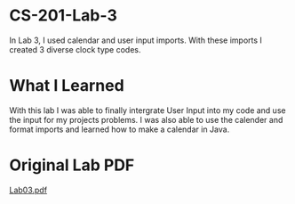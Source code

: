 # CS-201-Lab-3
In Lab 3, I used calendar and user input imports. With these imports I created 3 diverse clock type codes.

# What I Learned
With this lab I was able to finally intergrate User Input into my code and use the input for my projects problems. I was also able to use the calender and format imports and learned how to make a calendar in Java.

# Original Lab PDF
[Lab03.pdf](https://github.com/aryanpat/CS-201-Lab-3/files/9845111/Lab03.pdf)
